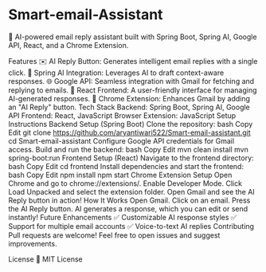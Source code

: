 # Smart-email-Assistant
🚀 AI-powered email reply assistant built with Spring Boot, Spring AI, Google API, React, and a Chrome Extension.

Features
✉️ AI Reply Button: Generates intelligent email replies with a single click.
🤖 Spring AI Integration: Leverages AI to draft context-aware responses.
🌐 Google API: Seamless integration with Gmail for fetching and replying to emails.
🎨 React Frontend: A user-friendly interface for managing AI-generated responses.
🧩 Chrome Extension: Enhances Gmail by adding an "AI Reply" button.
Tech Stack
Backend: Spring Boot, Spring AI, Google API
Frontend: React, JavaScript
Browser Extension: JavaScript
Setup Instructions
Backend Setup (Spring Boot)
Clone the repository:
bash
Copy
Edit
git clone https://github.com/aryantiwari522/Smart-email-assistant.git
cd Smart-email-assistant
Configure Google API credentials for Gmail access.
Build and run the backend:
bash
Copy
Edit
mvn clean install
mvn spring-boot:run
Frontend Setup (React)
Navigate to the frontend directory:
bash
Copy
Edit
cd frontend
Install dependencies and start the frontend:
bash
Copy
Edit
npm install
npm start
Chrome Extension Setup
Open Chrome and go to chrome://extensions/.
Enable Developer Mode.
Click Load Unpacked and select the extension folder.
Open Gmail and see the AI Reply button in action!
How It Works
Open Gmail.
Click on an email.
Press the AI Reply button.
AI generates a response, which you can edit or send instantly!
Future Enhancements
✅ Customizable AI response styles
✅ Support for multiple email accounts
✅ Voice-to-text AI replies
Contributing
Pull requests are welcome! Feel free to open issues and suggest improvements.

License
📜 MIT License

